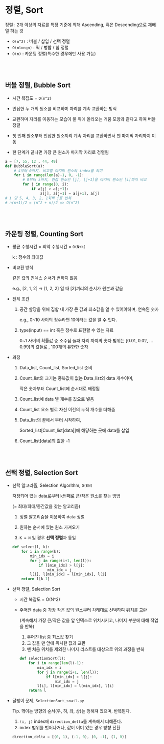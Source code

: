 # 정렬, Sort

정렬 : 2개 이상의 자료를 특정 기준에 의해 Ascending, 혹은 Descending으로 재배열 하는 것

- `O(n^2)` : 버블 / 삽입 / 선택 정렬
- `O(nlongn)` : 퀵 / 병합 / 힙 정렬
- `O(n)` : 카운팅 정렬(특수한 경우에만 사용 가능)

<br>

<br>

## 버블 정렬, Bubble Sort

- 시간 복잡도 = `O(n^2)`

- 인접한 두 개의 원소를 비교하며 자리를 계속 교환하는 방식
- 교환하며 자리를 이동하는 모습이 물 위에 올라오는 거품 모양과 같다고 하여 버블 정렬

- 첫 번째 원소부터 인접한 원소끼리 계속 자리를 교환하면서 맨 마지막 자리까지 이동

- 한 단계가 끝나면 가장 큰 원소가 마지막 자리로 정렬됨

```python
a = [7, 55, 12 , 44, 49]
def BubbleSort(a):
    # 4부터 0까지, 비교할 마지막 원소의 index를 의미
    for i in range(len(a)-1, 0, -1):
        # 0부터 i까지, 인접 원소인 [j], [j+1]을 마지막 원소인 [i]까지 비교
        for j in range(0, i):
            if a[j] > a[j+1]:
                a[j], a[j+1] = a[j+1], a[j]
# i 당 5, 4, 3, 2, 1회씩 j를 반복
# n(n+1)/2 = (n^2 + n)/2 => O(n^2)
```

<br>

<br>

## 카운팅 정렬, Counting Sort

- 평균 수행시간 = 최악 수행시간 = `O(N+k)`

  k : 정수의 최대값

- 비교환 방식

  같은 값의 인덱스 순서가 변하지 않음

  e.g., [2, 1, 2] -> [1, 2, 2] 일 때 [2]끼리의 순서가 원본과 같음

- 전제 조건

  1. 공간 할당을 위해 집합 내 가장 큰 값과 최소값을 알 수 있어야하며, 연속된 숫자

     e.g., 0~10 사이의 정수라면 10이라는 값을 알 수 잇다.

  2. type(input) == int 혹은 정수로 표현할 수 있는 자료

     0~1 사이의 확률값 중 소수점 둘째 자리 까지의 숫자 범위는 [0.01, 0.02, ... 0.99]의 값들로 , 100개의 유한한 숫자

- 과정

  1. Data_list, Count_list, Sorted_list 준비

  2. Count_list의 크기는 중복값이 없는 Data_list의 data 개수이며,

     작은 숫자부터 Count_list에 순서대로 배정됨

  3. Count_list에 data 별 개수를 값으로 넣음

  4. Count_list 요소 별로 자신 이전의 누적 개수를 더해줌

  5. Data_list의 끝에서 부터 시작하여,

     Sorted_list[Count_list[data]]에 해당하는 곳에 data를 삽입

  6. Count_list[data]의 값을 -1

<br>

<br>

## 선택 정렬, Selection Sort

- 선택 알고리즘, Selection Algorithm, `O(KN)`

  저장되어 있는 data로부터 k번째로 큰/작은 원소를 찾는 방법

  (= 최대/최대/중간값을 찾는 알고리즘)

  1. 정렬 알고리즘을 이용하여 data 정렬
  2. 원하는 순서에 있는 원소 가져오기

  3. `K = N` 일 경우 **선택 정렬**과 동일

  ```python
  def select(l, k):
      for i in range(k):
          min_idx = i
          for j in range(i+1, len(l)):
              if l[min_idx] > l[j]:
                  min_idx = j
          l[i], l[min_idx] = l[min_idx], l[i]
      return l[k-1]
  ```

- 선택 정렬, Selection Sort

  - 시간 복잡도 = O(N^2)

  - 주어진 data 중 가장 작은 값의 원소부터 차례대로 선택하여 위치를 교환

    (계속해서 가장 큰/작은 값을 앞 인덱스로 위치시키고, 나머지 부분에 대해 작업을 반복)

      1. 주어진 list 중 최소값 찾기
      2. 그 값을 맨 앞에 위치한 값과 교환
      3. 맨 처음 위치를 제외한 나머지 리스트를 대상으로 위의 과정을 반복
      ```python
      def selectionSort(l):
          for i in range(len(l)-1):
              min_idx = i
              for j in range(i+1, len(l)):
                  if l[min_idx] > l[j]:
                      min_idx = j
              l[i], l[min_idx] = l[min_idx], l[i]
          return l
      ```

- 달팽이 문제, `SelectionSort_snail.py`

  Tip. 꺾이는 방향의 순서(우, 하, 좌, 상)는 정해져 있으며, 반복된다.

  1. `(i, j)` index에 `direction_delta`를 계속해서 더해준다.
  2. index 범위를 벗어나거나, 값이 이미 있는 경우 방향 전환

  ```python
  direction_delta = [(0, 1), (-1, 0), (0, -1), (1, 0)]
  ```